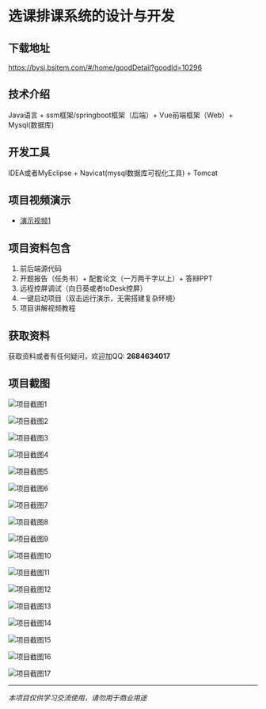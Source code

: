 # 选课排课系统的设计与开发

## 下载地址
https://bysj.bsitem.com/#/home/goodDetail?goodId=10296

## 技术介绍
Java语言 + ssm框架/springboot框架（后端）+ Vue前端框架（Web）+ Mysql(数据库)

## 开发工具
IDEA或者MyEclipse + Navicat(mysql数据库可视化工具) + Tomcat

## 项目视频演示
- [演示视频1](https://graduation-images.oss-cn-beijing.aliyuncs.com/videos/828%E5%A5%97ssm%E5%BD%95%E5%83%8F/10296_ssm139%E9%80%89%E8%AF%BE%E6%8E%92%E8%AF%BE%E7%B3%BB%E7%BB%9F%E7%9A%84%E8%AE%BE%E8%AE%A1%E4%B8%8E%E5%BC%80%E5%8F%91%2Bvue%E5%BD%95%E5%83%8F.mp4)

## 项目资料包含
1. 前后端源代码
2. 开题报告（任务书）+ 配套论文（一万两千字以上）+ 答辩PPT
3. 远程控屏调试（向日葵或者toDesk控屏）
4. 一键启动项目（双击运行演示，无需搭建复杂环境）
5. 项目讲解视频教程

## 获取资料
获取资料或者有任何疑问，欢迎加QQ: **2684634017**

## 项目截图
![项目截图1](https://graduation-images.oss-cn-beijing.aliyuncs.com/图片/10296/毕设论坛项目主图.jpg)

![项目截图2](https://graduation-images.oss-cn-beijing.aliyuncs.com/图片/10296/1.png)

![项目截图3](https://graduation-images.oss-cn-beijing.aliyuncs.com/图片/10296/2.png)

![项目截图4](https://graduation-images.oss-cn-beijing.aliyuncs.com/图片/10296/3.png)

![项目截图5](https://graduation-images.oss-cn-beijing.aliyuncs.com/图片/10296/4.png)

![项目截图6](https://graduation-images.oss-cn-beijing.aliyuncs.com/图片/10296/5.png)

![项目截图7](https://graduation-images.oss-cn-beijing.aliyuncs.com/图片/10296/6.png)

![项目截图8](https://graduation-images.oss-cn-beijing.aliyuncs.com/图片/10296/7.png)

![项目截图9](https://graduation-images.oss-cn-beijing.aliyuncs.com/图片/10296/8.png)

![项目截图10](https://graduation-images.oss-cn-beijing.aliyuncs.com/图片/10296/9.png)

![项目截图11](https://graduation-images.oss-cn-beijing.aliyuncs.com/图片/10296/10.png)

![项目截图12](https://graduation-images.oss-cn-beijing.aliyuncs.com/图片/10296/11.png)

![项目截图13](https://graduation-images.oss-cn-beijing.aliyuncs.com/图片/10296/12.png)

![项目截图14](https://graduation-images.oss-cn-beijing.aliyuncs.com/图片/10296/13.png)

![项目截图15](https://graduation-images.oss-cn-beijing.aliyuncs.com/图片/10296/14.png)

![项目截图16](https://graduation-images.oss-cn-beijing.aliyuncs.com/图片/10296/15.png)

![项目截图17](https://graduation-images.oss-cn-beijing.aliyuncs.com/图片/10296/16.png)

---
*本项目仅供学习交流使用，请勿用于商业用途*
